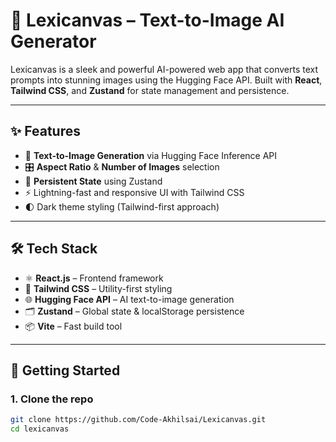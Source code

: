 # 🎨 Lexicanvas – Text-to-Image AI Generator

Lexicanvas is a sleek and powerful AI-powered web app that converts text prompts into stunning images using the Hugging Face API. Built with **React**, **Tailwind CSS**, and **Zustand** for state management and persistence.

---

## ✨ Features

- 🧠 **Text-to-Image Generation** via Hugging Face Inference API
- 🎛️ **Aspect Ratio** & **Number of Images** selection
- 💾 **Persistent State** using Zustand
- ⚡ Lightning-fast and responsive UI with Tailwind CSS
- 🌓 Dark theme styling (Tailwind-first approach)

---

## 🛠️ Tech Stack

- ⚛️ **React.js** – Frontend framework
- 🎨 **Tailwind CSS** – Utility-first styling
- 🌐 **Hugging Face API** – AI text-to-image generation
- 🗂️ **Zustand** – Global state & localStorage persistence
- 📦 **Vite** – Fast build tool

---

## 🚀 Getting Started

### 1. Clone the repo
```bash
git clone https://github.com/Code-Akhilsai/Lexicanvas.git
cd lexicanvas

